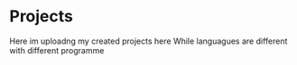 # Projects
Here im uploadng my created projects here
While languagues are different with different programme

